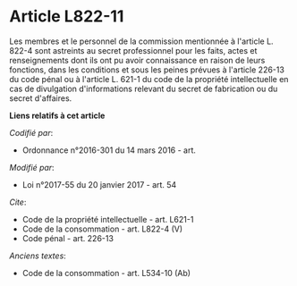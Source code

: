 # Article L822-11

Les membres et le personnel de la commission mentionnée à l'article L. 822-4 sont astreints au secret professionnel pour les
faits, actes et renseignements dont ils ont pu avoir connaissance en raison de leurs fonctions, dans les conditions et sous
les peines prévues à l'article 226-13 du code pénal ou à l'article L. 621-1 du code de la propriété intellectuelle en cas de
divulgation d'informations relevant du secret de fabrication ou du secret d'affaires.

**Liens relatifs à cet article**

_Codifié par_:

  - Ordonnance n°2016-301 du 14 mars 2016 - art.

_Modifié par_:

  - Loi n°2017-55 du 20 janvier 2017 - art. 54

_Cite_:

  - Code de la propriété intellectuelle - art. L621-1
  - Code de la consommation - art. L822-4 (V)
  - Code pénal - art. 226-13

_Anciens textes_:

  - Code de la consommation - art. L534-10 (Ab)
